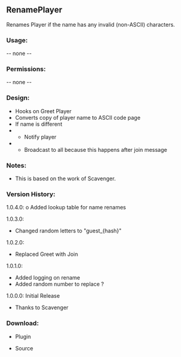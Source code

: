 ## RenamePlayer
Renames Player if the name has any invalid (non-ASCII) characters.


### Usage:
-- none --


### Permissions:
-- none --


### Design:
* Hooks on Greet Player
* Converts copy of player name to ASCII code page
* If name is different
* * Notify player
* * Broadcast to all because this happens after join message

### Notes:
* This is based on the work of Scavenger.


### Version History:

1.0.4.0:
o Added lookup table for name renames

1.0.3.0:
* Changed random letters to "guest_{hash}"

1.0.2.0:
* Replaced Greet with Join

1.0.1.0: 
* Added logging on rename
* Added random number to replace ?

1.0.0.0: Initial Release
* Thanks to Scavenger


### Download:

* Plugin

* Source
